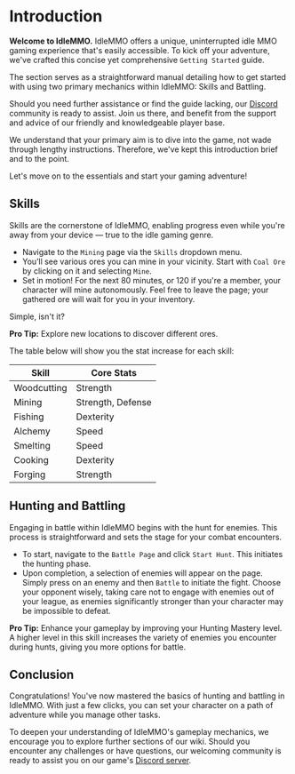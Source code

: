 # Introduction

**Welcome to IdleMMO.** IdleMMO offers a unique, uninterrupted idle MMO gaming experience that's easily accessible. To kick off your adventure, we've crafted this concise yet comprehensive `Getting Started` guide.

The section serves as a straightforward manual detailing how to get started with using two primary mechanics within IdleMMO: Skills and Battling.

Should you need further assistance or find the guide lacking, our [Discord](https://discord.gg/nDGbr7AKkk) community is ready to assist. Join us there, and benefit from the support and advice of our friendly and knowledgeable player base.

We understand that your primary aim is to dive into the game, not wade through lengthy instructions. Therefore, we've kept this introduction brief and to the point.

Let's move on to the essentials and start your gaming adventure!

## Skills

Skills are the cornerstone of IdleMMO, enabling progress even while you're away from your device — true to the idle gaming genre.

- Navigate to the `Mining` page via the `Skills` dropdown menu.
- You’ll see various ores you can mine in your vicinity. Start with `Coal Ore` by clicking on it and selecting `Mine`.
- Set in motion! For the next 80 minutes, or 120 if you're a member, your character will mine autonomously. Feel free to leave the page; your gathered ore will wait for you in your inventory.

Simple, isn't it?

**Pro Tip:** Explore new locations to discover different ores.

The table below will show you the stat increase for each skill:

| **Skill**   | **Core Stats**    |
|-------------|-------------------|
| Woodcutting | Strength          |
| Mining      | Strength, Defense |
| Fishing     | Dexterity         |
| Alchemy     | Speed             |
| Smelting    | Speed             |
| Cooking     | Dexterity         |
| Forging     | Strength          |

## Hunting and Battling

Engaging in battle within IdleMMO begins with the hunt for enemies. This process is straightforward and sets the stage for your combat encounters.

- To start, navigate to the `Battle Page` and click `Start Hunt`. This initiates the hunting phase.
- Upon completion, a selection of enemies will appear on the page. Simply press on an enemy and then `Battle` to initiate the fight. Choose your opponent wisely, taking care not to engage with enemies out of your league, as enemies significantly stronger than your character may be impossible to defeat.

**Pro Tip:** Enhance your gameplay by improving your Hunting Mastery level. A higher level in this skill increases the variety of enemies you encounter during hunts, giving you more options for battle.

## Conclusion

Congratulations! You've now mastered the basics of hunting and battling in IdleMMO. With just a few clicks, you can set your character on a path of adventure while you manage other tasks.

To deepen your understanding of IdleMMO's gameplay mechanics, we encourage you to explore further sections of our wiki. Should you encounter any challenges or have questions, our welcoming community is ready to assist you on our game's [Discord server](https://discord.gg/nDGbr7AKkk).
